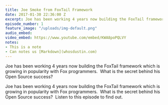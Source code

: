 ```yaml
---
title: Joe Smoke from FoxTail Framework
date: 2017-01-30 22:36:00 Z
excerpt: Joe has been working 4 years now building the FoxTail framework
episode_number: 1
feature_image: "/uploads/img-default.png"
audio_embed:
video_embed: https://www.youtube.com/embed/KWA8poPQLVY
notes:
- This is a note
- Can notes us [Markdown](whosdustin.com)
---
```


Joe has been working 4 years now building the FoxTail framework which is growing in popularity with Fox programmers.  What is the secret behind his Open Source success?

Joe has been working 4 years now building the FoxTail framework which is growing in popularity with Fox programmers.  What is the secret behind his Open Source success?  Listen to this episode to find out.
